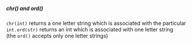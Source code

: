 ##### chr() and ord()
`chr(int)` returns a one letter string which is associated with the particular `int.ord(str)` returns an int which is associated with one letter string (the `ord()` accepts only one letter strings)
